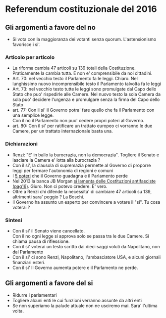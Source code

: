 # Referendum costituzionale del 2016 

## Gli argomenti a favore del no 

- Si vota con la maggioranza dei votanti senza quorum. L'astensionismo favorisce i si'.

### Articolo per articolo

- La riforma cambia 47 articoli su 139 totali della Costituzione. Praticamente la cambia tutta. E non e' comprensibile da noi cittadini.
- Art. 70: nel vecchio testo il Parlamento fa le leggi. Chiaro. Nel lunghissimo nuovo incomprensibile testo il Parlamento talvolta fa le leggi
- Art. 73: nel vecchio testo tutte le leggi sono promulgate dal Capo dello Stato che puo' rispedirle alle Camere. Nel nuovo testo la sola Camera da sola puo' decidere l'urgenza e promulgare senza la firma del Capo dello Stato
- art. 77: Con il si' il Governo potra' fare quello che fa il Parlamento con una semplice legge. <br>Con il no il Parlamento non puo' cedere propri poteri al Governo.
- art. 80: Con il si' per ratificare un trattato europeo ci vorranno le due Camere, per un trattato internazionale basta una.

### Dichiarazioni
- Renzi: "E' in ballo la burocrazia, non la democrazia". Togliere il Senato e lasciare la Camera e' lotta alla burocrazia ?
- Con il si', la clausola di supremazia permette al Governo di proporre leggi per fermare l'autonomia di regioni e comuni
- I <a href=http://www.internazionale.it/notizie/2016/10/04/critiche-riforma-costituzionale>5 poteri</a> che il Governo guadagna e il Parlamento perde
- Nel 2013 la banca JB Morgan <a href=http://www.ilfattoquotidiano.it/2013/06/19/ricetta-jp-morgan-per-uneuropa-integrata-liberarsi-delle-costituzioni-antifasciste/630787/>si lamenta delle Costituzioni antifasciste (pag16)</a>. Giuro. Non ci potevo credere. E' vero.
- Oltre a Renzi chi difende la necessita' di cambiare 47 articoli su 139, altrimenti sara' peggio ? La Boschi.
- Il Governo ha assunto un esperto per convincere a votare il "si". Tu cosa voterai ?

### Sintesi

- Con il si' il Senato viene cancellato. <br>Con il no ogni legge si approva solo se passa tra le due Camere. Si chiama pausa di riflessione.
- Con il si' voterai un testo scritto dai dieci saggi voluti da Napolitano, non dal Parlamento
- Con il si' ci sono Renzi, Napolitano, l'ambasciatore USA, e alcuni giornali finanziari esteri.
- Con il si' Il Governo aumenta potere e il Parlamento ne perde.


## Gli argomenti a favore del si

- Ridurre i parlamentari
- Togliere alcuni enti le cui funzioni verranno assunte da altri enti
- Se non superiamo la palude attuale non ne usciremo mai. Sara' l'ultima volta.

